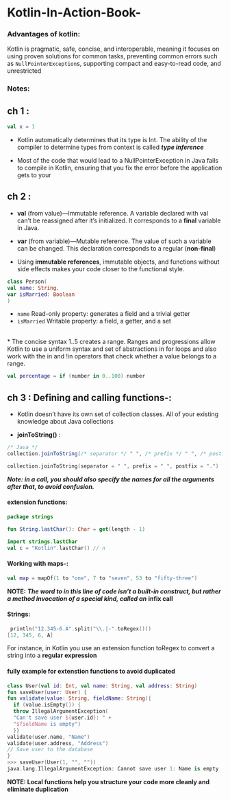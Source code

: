 # Kotlin-In-Action-Book-

### Advantages of kotlin:
Kotlin is pragmatic, safe, concise, and interoperable, meaning it focuses on using proven
solutions for common tasks, preventing common errors such as `NullPointerException`s, supporting compact and easy-to-read code, and unrestricted 



### Notes:

## ch 1 :

```kotlin
val x = 1
```
* Kotlin automatically determines that its type is Int. The ability of the compiler to determine
types from context is called _**type inference**_

* Most of the code that would lead to a NullPointerException in
Java fails to compile in Kotlin, ensuring that you fix the error before the application gets
to your


## ch 2 :

* **val** (from value)—Immutable reference. A variable declared with val can’t be
reassigned after it’s initialized. It corresponds to a **final** variable in Java. 

* **var** (from variable)—Mutable reference. The value of such a variable can be changed. This declaration corresponds to a regular (**non-final**) 

* Using **immutable references**, immutable objects, and
functions without side effects makes your code closer to the functional style.

```kotlin
class Person(
val name: String,
var isMarried: Boolean
)
```

* `name` Read-only property: generates a field and a trivial getter <br>
* `isMarried` Writable property: a field, a getter, and a set
<br>
* The concise syntax 1..5 creates a range. Ranges and progressions allow Kotlin to use a
uniform syntax and set of abstractions in for loops and also work with the in and !in operators that check whether a value belongs to a range.

```kotlin
val percentage = if (number in 0..100) number
```

## ch 3 : Defining and calling functions-:

* Kotlin doesn’t have its own set of collection classes. All of your
existing knowledge about Java collections 

* **joinToString()** :

```java
/* Java */
collection.joinToString(/* separator */ " ", /* prefix */ " ", /* postfix */ ".");
```
```kotlin
collection.joinToString(separator = " ", prefix = " ", postfix = ".")
```

_**Note: in a call, you should also specify the names for all the arguments after that, to avoid
confusion.**_


#### extension functions:

```kotlin
package strings

fun String.lastChar(): Char = get(length - 1)

```

```kotlin
import strings.lastChar
val c = "Kotlin".lastChar() // n
```

#### Working with maps-: 

```kotlin 
val map = mapOf(1 to "one", 7 to "seven", 53 to "fifty-three")
```

**NOTE:** **_The word to in this line of code isn’t a built-in construct, but rather a
method invocation of a special kind, called an_** **infix call**

#### Strings: 
```kotlin
 println("12.345-6.A".split("\\.|-".toRegex()))
[12, 345, 6, A]
``` 

For instance, in Kotlin you use an extension function toRegex to convert a string into a **regular expression**


#### fully example for extenstion functions to avoid duplicated
``` kotlin
class User(val id: Int, val name: String, val address: String)
fun saveUser(user: User) {
fun validate(value: String, fieldName: String){
  if (value.isEmpty()) {
  throw IllegalArgumentException(
  "Can't save user ${user.id}: " +
  "$fieldName is empty")
  }}
validate(user.name, "Name")
validate(user.address, "Address")
// Save user to the database
}
>>> saveUser(User(1, "", ""))
java.lang.IllegalArgumentException: Cannot save user 1: Name is empty
```


**NOTE: Local functions help you structure your code more cleanly and eliminate duplication**
